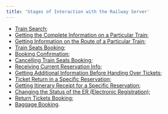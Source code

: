 ```yaml
---
title: 'Stages of Interaction with the Railway Server'
---
```


-   [Train Search](/trains/trains_stages/searchtrains);
-   [Getting the Complete Information on a Particular Train](/trains/trains_stages/getfulltraininfo);
-   [Getting Information on the Route of a Particular Train](/trains/trains_stages/gettrainroute);
-   [Train Seats Booking](/trains/trains_stages/booktrain);
-   [Booking Confirmation](/trains/trains_stages/confirmbooktrain);
-   [Cancelling Train Seats Booking](/trains/trains_stages/cancelbooktrain);
-   [Receiving Current Reservation Info](/trains/trains_stages/updatebooktrain);
-   [Getting Additional Information Before Handing Over Tickets](/trains/trains_stages/getrefundinfo);
-   [Ticket Return in a Specific Reservation](/trains/trains_stages/refundbook);
-   [Getting Itinerary Receipt for a Specific Reservation](/trains/trains_stages/getticketblank);
-   [Changing the Status of the ER (Electronic Registration)](/trains/trains_stages/changeerstatus);
-   [Return Tickets Booking](/trains/trains_stages/bookreturntrain);
-   [Baggage Booking](/trains/trains_stages/bookbaggagedoc).